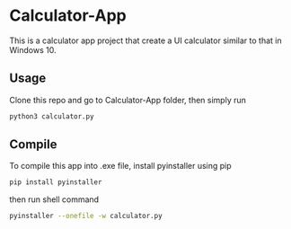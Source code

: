 # Calculator-App 

This is a calculator app project that create a UI calculator similar to that in Windows 10. 

## Usage

Clone this repo and go to Calculator-App folder, then simply run 

```bash
python3 calculator.py
```

## Compile

To compile this app into .exe file, install pyinstaller using pip 

```bash
pip install pyinstaller
```
then run shell command
```bash
pyinstaller --onefile -w calculator.py
```

